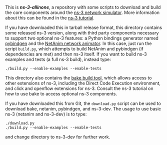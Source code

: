 This is **_ns-3-allinone_**, a repository with some scripts to download
and build the core components around the 
[ns-3 network simulator](https://www.nsnam.org).
More information about this can be found in the
[ns-3 tutorial](https://www.nsnam.org/documentation/).

If you have downloaded this in tarball release format, this directory
contains some released ns-3 version, along with third party components
necessary to support two optional ns-3 features: a Python
bindings generator named [pybindgen](https://github.com/gjcarneiro/pybindgen/)
and the [NetAnim network animator](https://gitlab.com/nsnam/netanim/).
In this case, just run the script `build.py`, which attempts to build 
NetAnim and pybindgen (if dependencies are met) and then ns-3 itself.
If you want to build ns-3 examples and tests (a full ns-3 build),
instead type:
```
./build.py --enable-examples --enable-tests
```

This directory also contains the [bake build tool](https://www.gitlab.com/nsnam/bake/), which allows access to
other extensions of ns-3, including the Direct Code Execution environment,
and click and openflow extensions for ns-3.  Consult the ns-3 tutorial
on how to use bake to access optional ns-3 components.

If you have downloaded this from Git, the `download.py` script can be used to
download bake, netanim, pybindgen, and ns-3-dev.  The usage to use
basic ns-3 (netanim and ns-3-dev) is to type:
```
./download.py
./build.py --enable-examples --enable-tests
```
and change directory to ns-3-dev for further work.
